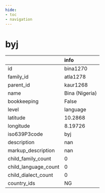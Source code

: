 ```yaml
---
hide:
- toc
- navigation
---
```

# byj
|                      | info           |
|:---------------------|:---------------|
| id                   | bina1270       |
| family_id            | atla1278       |
| parent_id            | kaur1268       |
| name                 | Bina (Nigeria) |
| bookkeeping          | False          |
| level                | language       |
| latitude             | 10.2868        |
| longitude            | 8.19726        |
| iso639P3code         | byj            |
| description          | nan            |
| markup_description   | nan            |
| child_family_count   | 0              |
| child_language_count | 0              |
| child_dialect_count  | 0              |
| country_ids          | NG             |